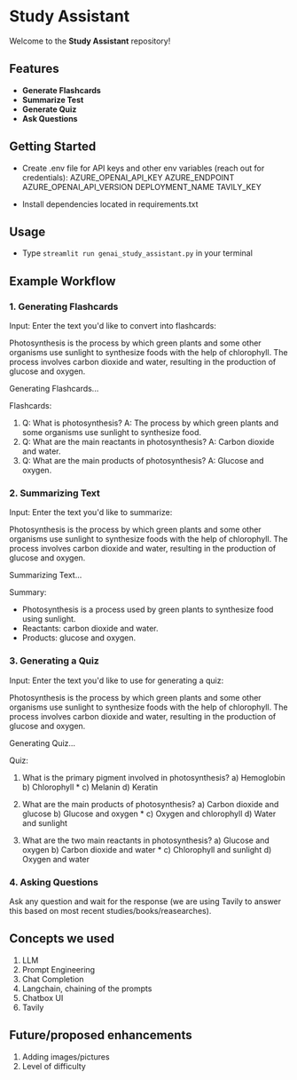 # Study Assistant

Welcome to the **Study Assistant** repository!


## Features

- **Generate Flashcards**
- **Summarize Test**
- **Generate Quiz**
- **Ask Questions**

## Getting Started

- Create .env file for API keys and other env variables (reach out for credentials):
AZURE_OPENAI_API_KEY
AZURE_ENDPOINT
AZURE_OPENAI_API_VERSION
DEPLOYMENT_NAME
TAVILY_KEY

- Install dependencies located in requirements.txt

## Usage

- Type `streamlit run genai_study_assistant.py` in your terminal


## Example Workflow

### 1. Generating Flashcards

Input:
Enter the text you'd like to convert into flashcards:

Photosynthesis is the process by which green plants and some other organisms use sunlight to synthesize foods with the help of chlorophyll. The process involves carbon dioxide and water, resulting in the production of glucose and oxygen.

Generating Flashcards...

Flashcards:
1. Q: What is photosynthesis?
   A: The process by which green plants and some organisms use sunlight to synthesize food.
2. Q: What are the main reactants in photosynthesis?
   A: Carbon dioxide and water.
3. Q: What are the main products of photosynthesis?
   A: Glucose and oxygen.


### 2. Summarizing Text

Input:
Enter the text you'd like to summarize:

Photosynthesis is the process by which green plants and some other organisms use sunlight to synthesize foods with the help of chlorophyll. The process involves carbon dioxide and water, resulting in the production of glucose and oxygen.

Summarizing Text...

Summary:
- Photosynthesis is a process used by green plants to synthesize food using sunlight.
- Reactants: carbon dioxide and water.
- Products: glucose and oxygen.


### 3. Generating a Quiz

Input:
Enter the text you'd like to use for generating a quiz:

Photosynthesis is the process by which green plants and some other organisms use sunlight to synthesize foods with the help of chlorophyll. The process involves carbon dioxide and water, resulting in the production of glucose and oxygen.

Generating Quiz...

Quiz:
1. What is the primary pigment involved in photosynthesis?
   a) Hemoglobin
   b) Chlorophyll *
   c) Melanin
   d) Keratin

2. What are the main products of photosynthesis?
   a) Carbon dioxide and glucose
   b) Glucose and oxygen *
   c) Oxygen and chlorophyll
   d) Water and sunlight

3. What are the two main reactants in photosynthesis?
   a) Glucose and oxygen
   b) Carbon dioxide and water *
   c) Chlorophyll and sunlight
   d) Oxygen and water


### 4. Asking Questions

Ask any question and wait for the response (we are using Tavily to answer this based on most recent studies/books/reasearches).


## Concepts we used

1. LLM
2. Prompt Engineering
3. Chat Completion
4. Langchain, chaining of the prompts
5. Chatbox UI
6. Tavily


## Future/proposed enhancements

1. Adding images/pictures
2. Level of difficulty
